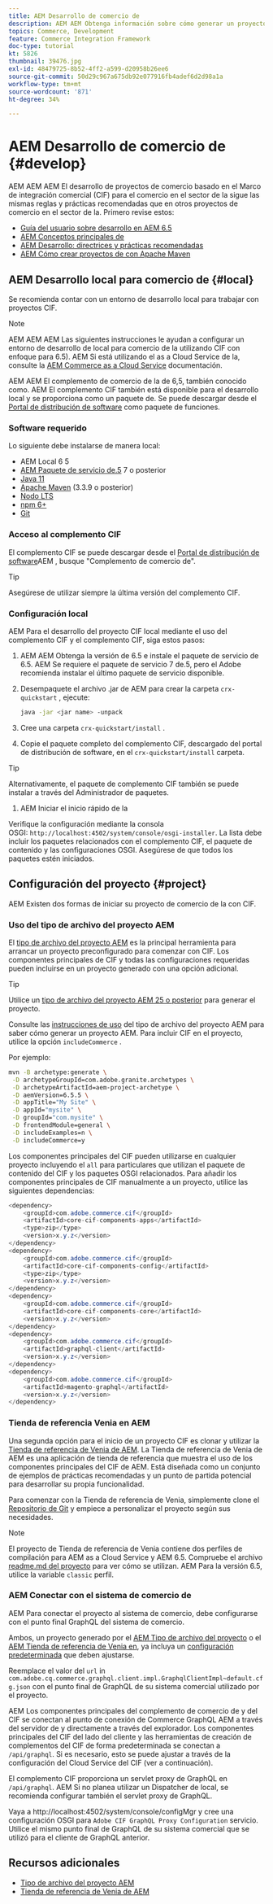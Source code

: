 ```yaml
---
title: AEM Desarrollo de comercio de
description: AEM AEM Obtenga información sobre cómo generar un proyecto de habilitado para el comercio mediante el arquetipo de proyecto de. Aprenda a crear e implementar el proyecto en un entorno de desarrollo local.
topics: Commerce, Development
feature: Commerce Integration Framework
doc-type: tutorial
kt: 5826
thumbnail: 39476.jpg
exl-id: 48479725-8b52-4ff2-a599-d20958b26ee6
source-git-commit: 50d29c967a675db92e077916fb4adef6d2d98a1a
workflow-type: tm+mt
source-wordcount: '871'
ht-degree: 34%

---
```


# AEM Desarrollo de comercio de {#develop}

AEM AEM AEM El desarrollo de proyectos de comercio basado en el Marco de integración comercial (CIF) para el comercio en el sector de la sigue las mismas reglas y prácticas recomendadas que en otros proyectos de comercio en el sector de la. Primero revise estos:

- [Guía del usuario sobre desarrollo en AEM 6.5](/help/sites-developing/home.md)
- [AEM Conceptos principales de](/help/sites-developing/the-basics.md)
- [AEM Desarrollo: directrices y prácticas recomendadas](/help/sites-developing/dev-guidelines-bestpractices.md)
- [AEM Cómo crear proyectos de con Apache Maven](/help/sites-developing/ht-projects-maven.md)

## AEM Desarrollo local para comercio de {#local}

Se recomienda contar con un entorno de desarrollo local para trabajar con proyectos CIF.

>[!NOTE]
>
>AEM AEM AEM Las siguientes instrucciones le ayudan a configurar un entorno de desarrollo de local para comercio de la utilizando CIF con enfoque para 6.5). AEM Si está utilizando el as a Cloud Service de la, consulte la [AEM Commerce as a Cloud Service](https://experienceleague.adobe.com/docs/experience-manager-cloud-service/content-and-commerce/home.html?lang=es) documentación.

AEM AEM El complemento de comercio de la de 6,5, también conocido como. AEM El complemento CIF también está disponible para el desarrollo local y se proporciona como un paquete de. Se puede descargar desde el [Portal de distribución de software](https://experience.adobe.com/#/downloads/content/software-distribution/es/aem.html) como paquete de funciones.

### Software requerido

Lo siguiente debe instalarse de manera local:

- AEM Local 6 5
- [AEM Paquete de servicio de.5](https://experience.adobe.com/#/downloads/content/software-distribution/es/aem.html) 7 o posterior
- [Java 11](https://downloads.experiencecloud.adobe.com/content/software-distribution/en/general.html)
- [Apache Maven](https://maven.apache.org/) (3.3.9 o posterior)
- [Nodo LTS](https://nodejs.org/en/)
- [npm 6+](https://www.npmjs.com/)
- [Git](https://git-scm.com/)

### Acceso al complemento CIF

El complemento CIF se puede descargar desde el [Portal de distribución de software](https://experience.adobe.com/#/downloads/content/software-distribution/es/aem.html)AEM , busque &quot;Complemento de comercio de&quot;.

>[!TIP]
>
>Asegúrese de utilizar siempre la última versión del complemento CIF.

### Configuración local

AEM Para el desarrollo del proyecto CIF local mediante el uso del complemento CIF y el complemento CIF, siga estos pasos:

1. AEM AEM Obtenga la versión de 6.5 e instale el paquete de servicio de 6.5. AEM Se requiere el paquete de servicio 7 de.5, pero el Adobe recomienda instalar el último paquete de servicio disponible.

1. Desempaquete el archivo .jar de AEM para crear la carpeta `crx-quickstart` , ejecute:

   ```bash
   java -jar <jar name> -unpack
   ```

1. Cree una carpeta `crx-quickstart/install` .

1. Copie el paquete completo del complemento CIF, descargado del portal de distribución de software, en el `crx-quickstart/install` carpeta.

>[!TIP]
>
>Alternativamente, el paquete de complemento CIF también se puede instalar a través del Administrador de paquetes.

1. AEM Iniciar el inicio rápido de la

Verifique la configuración mediante la consola OSGI: `http://localhost:4502/system/console/osgi-installer`. La lista debe incluir los paquetes relacionados con el complemento CIF, el paquete de contenido y las configuraciones OSGI. Asegúrese de que todos los paquetes estén iniciados.

## Configuración del proyecto {#project}

AEM Existen dos formas de iniciar su proyecto de comercio de la con CIF.

### Uso del tipo de archivo del proyecto AEM

El [tipo de archivo del proyecto AEM](https://github.com/adobe/aem-project-archetype) es la principal herramienta para arrancar un proyecto preconfigurado para comenzar con CIF. Los componentes principales de CIF y todas las configuraciones requeridas pueden incluirse en un proyecto generado con una opción adicional.

>[!TIP]
>
>Utilice un [tipo de archivo del proyecto AEM 25 o posterior](https://github.com/adobe/aem-project-archetype/releases) para generar el proyecto.

Consulte las [instrucciones de uso](https://github.com/adobe/aem-project-archetype#usage) del tipo de archivo del proyecto AEM para saber cómo generar un proyecto AEM. Para incluir CIF en el proyecto, utilice la opción `includeCommerce` .

Por ejemplo:

```bash
mvn -B archetype:generate \
 -D archetypeGroupId=com.adobe.granite.archetypes \
 -D archetypeArtifactId=aem-project-archetype \
 -D aemVersion=6.5.5 \
 -D appTitle="My Site" \
 -D appId="mysite" \
 -D groupId="com.mysite" \
 -D frontendModule=general \
 -D includeExamples=n \
 -D includeCommerce=y
```

Los componentes principales del CIF pueden utilizarse en cualquier proyecto incluyendo el `all` para particulares que utilizan el paquete de contenido del CIF y los paquetes OSGI relacionados. Para añadir los componentes principales de CIF manualmente a un proyecto, utilice las siguientes dependencias:

```java
<dependency>
    <groupId>com.adobe.commerce.cif</groupId>
    <artifactId>core-cif-components-apps</artifactId>
    <type>zip</type>
    <version>x.y.z</version>
</dependency>
<dependency>
    <groupId>com.adobe.commerce.cif</groupId>
    <artifactId>core-cif-components-config</artifactId>
    <type>zip</type>
    <version>x.y.z</version>
</dependency>
<dependency>
    <groupId>com.adobe.commerce.cif</groupId>
    <artifactId>core-cif-components-core</artifactId>
    <version>x.y.z</version>
</dependency>
<dependency>
    <groupId>com.adobe.commerce.cif</groupId>
    <artifactId>graphql-client</artifactId>
    <version>x.y.z</version>
</dependency>
<dependency>
    <groupId>com.adobe.commerce.cif</groupId>
    <artifactId>magento-graphql</artifactId>
    <version>x.y.z</version>
</dependency>
```

### Tienda de referencia Venia en AEM

Una segunda opción para el inicio de un proyecto CIF es clonar y utilizar la [Tienda de referencia de Venia de AEM](https://github.com/adobe/aem-cif-guides-venia). La Tienda de referencia de Venia de AEM es una aplicación de tienda de referencia que muestra el uso de los componentes principales del CIF de AEM. Está diseñada como un conjunto de ejemplos de prácticas recomendadas y un punto de partida potencial para desarrollar su propia funcionalidad.

Para comenzar con la Tienda de referencia de Venia, simplemente clone el [Repositorio de Git](https://github.com/adobe/aem-cif-guides-venia) y empiece a personalizar el proyecto según sus necesidades.

>[!NOTE]
>
>El proyecto de Tienda de referencia de Venia contiene dos perfiles de compilación para AEM as a Cloud Service y AEM 6.5. Compruebe el archivo [readme.md del proyecto](https://github.com/adobe/aem-cif-guides-venia/blob/main/README.md) para ver cómo se utilizan. AEM Para la versión 6.5, utilice la variable `classic` perfil.

### AEM Conectar con el sistema de comercio de

AEM Para conectar el proyecto al sistema de comercio, debe configurarse con el punto final GraphQL del sistema de comercio.

Ambos, un proyecto generado por el [AEM Tipo de archivo del proyecto](https://github.com/adobe/aem-project-archetype) o el [AEM Tienda de referencia de Venia en](https://github.com/adobe/aem-cif-guides-venia), ya incluya un [configuración predeterminada](https://github.com/adobe/aem-cif-guides-venia/blob/main/ui.config/src/main/content/jcr_root/apps/venia/osgiconfig/config/com.adobe.cq.commerce.graphql.client.impl.GraphqlClientImpl~default.cfg.json) que deben ajustarse.

Reemplace el valor del `url` in `com.adobe.cq.commerce.graphql.client.impl.GraphqlClientImpl~default.cfg.json` con el punto final de GraphQL de su sistema comercial utilizado por el proyecto.

AEM Los componentes principales del complemento de comercio de y del CIF se conectan al punto de conexión de Commerce GraphQL AEM a través del servidor de y directamente a través del explorador. Los componentes principales del CIF del lado del cliente y las herramientas de creación de complementos del CIF de forma predeterminada se conectan a `/api/graphql`. Si es necesario, esto se puede ajustar a través de la configuración del Cloud Service del CIF (ver a continuación).

El complemento CIF proporciona un servlet proxy de GraphQL en `/api/graphql`. AEM Si no planea utilizar un Dispatcher de local, se recomienda configurar también el servlet proxy de GraphQL.

Vaya a http://localhost:4502/system/console/configMgr y cree una configuración OSGI para `Adobe CIF GraphQL Proxy Configuration` servicio. Utilice el mismo punto final de GraphQL de su sistema comercial que se utilizó para el cliente de GraphQL anterior.

## Recursos adicionales

- [Tipo de archivo del proyecto AEM](https://github.com/adobe/aem-project-archetype)
- [Tienda de referencia de Venia de AEM](https://github.com/adobe/aem-cif-guides-venia)
